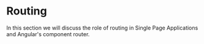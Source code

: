 # Routing

In this section we will discuss the role of routing in Single Page Applications and Angular's component router.

